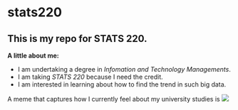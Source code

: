 # stats220

## **This is my repo for STATS 220.** 

**A little about me:**

* I am undertaking a degree in *Infomation and Technology Managements*.
* I am taking *STATS 220* because I need the credit.
* I am interested in learning about how to find the trend in such big data.

A meme that captures how I currently feel about my university studies is ![](https://c.tenor.com/8druEACXtX8AAAAd/tenor.gif)
